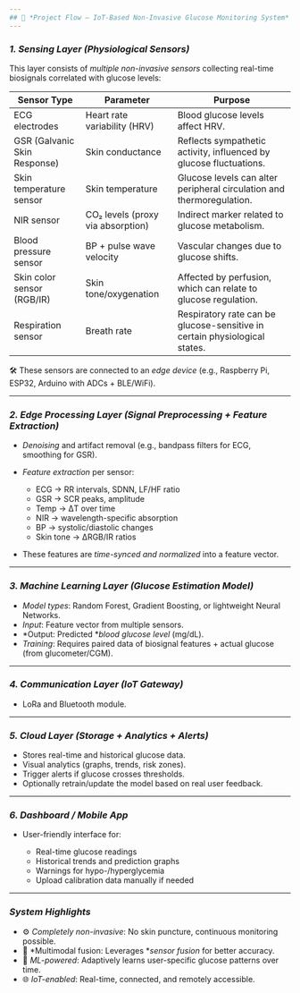 ```yaml
---
## 🧠 *Project Flow – IoT-Based Non-Invasive Glucose Monitoring System*
---
```


### *1. Sensing Layer (Physiological Sensors)*

This layer consists of *multiple non-invasive sensors* collecting real-time biosignals correlated with glucose levels:

| Sensor Type                  | Parameter                         | Purpose                                                                    |
| ---------------------------- | --------------------------------- | -------------------------------------------------------------------------- |
| ECG electrodes               | Heart rate variability (HRV)      | Blood glucose levels affect HRV.                                           |
| GSR (Galvanic Skin Response) | Skin conductance                  | Reflects sympathetic activity, influenced by glucose fluctuations.         |
| Skin temperature sensor      | Skin temperature                  | Glucose levels can alter peripheral circulation and thermoregulation.      |
| NIR sensor                   | CO₂ levels (proxy via absorption) | Indirect marker related to glucose metabolism.                             |
| Blood pressure sensor        | BP + pulse wave velocity          | Vascular changes due to glucose shifts.                                    |
| Skin color sensor (RGB/IR)   | Skin tone/oxygenation             | Affected by perfusion, which can relate to glucose regulation.             |
| Respiration sensor           | Breath rate                       | Respiratory rate can be glucose-sensitive in certain physiological states. |

🛠 These sensors are connected to an *edge device* (e.g., Raspberry Pi, ESP32, Arduino with ADCs + BLE/WiFi).

---

### *2. Edge Processing Layer (Signal Preprocessing + Feature Extraction)*

* *Denoising* and artifact removal (e.g., bandpass filters for ECG, smoothing for GSR).
* *Feature extraction* per sensor:

  * ECG → RR intervals, SDNN, LF/HF ratio  
  * GSR → SCR peaks, amplitude  
  * Temp → ΔT over time  
  * NIR → wavelength-specific absorption  
  * BP → systolic/diastolic changes  
  * Skin tone → ΔRGB/IR ratios  

* These features are *time-synced and normalized* into a feature vector.

---

### *3. Machine Learning Layer (Glucose Estimation Model)*

* *Model types*: Random Forest, Gradient Boosting, or lightweight Neural Networks.  
* *Input*: Feature vector from multiple sensors.  
* *Output: Predicted **blood glucose level* (mg/dL).  
* *Training*: Requires paired data of biosignal features + actual glucose (from glucometer/CGM).

---

### *4. Communication Layer (IoT Gateway)*

* LoRa and Bluetooth module.

---

### *5. Cloud Layer (Storage + Analytics + Alerts)*

* Stores real-time and historical glucose data.  
* Visual analytics (graphs, trends, risk zones). 
* Trigger alerts if glucose crosses thresholds.
* Optionally retrain/update the model based on real user feedback.

---

### *6. Dashboard / Mobile App*

* User-friendly interface for:

  * Real-time glucose readings  
  * Historical trends and prediction graphs  
  * Warnings for hypo-/hyperglycemia  
  * Upload calibration data manually if needed

---

### *System Highlights*

* ⚙ *Completely non-invasive*: No skin puncture, continuous monitoring possible.  
* 🤖 *Multimodal fusion: Leverages **sensor fusion* for better accuracy.  
* 🧠 *ML-powered*: Adaptively learns user-specific glucose patterns over time.  
* 🌐 *IoT-enabled*: Real-time, connected, and remotely accessible.
